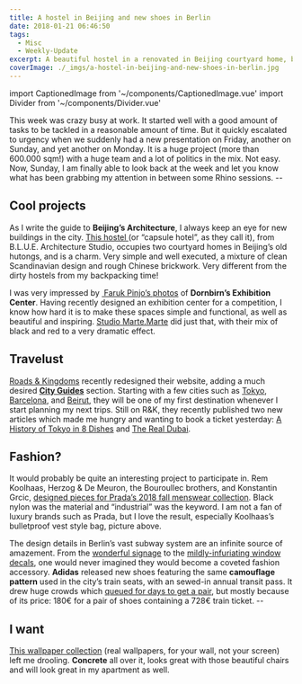 ```yaml
---
title: A hostel in Beijing and new shoes in Berlin
date: 2018-01-21 06:46:50
tags:
  - Misc
  - Weekly-Update
excerpt: A beautiful hostel in a renovated in Beijing courtyard home, beautiful photos of an exhibition center in Austria, and new Adidas's shoes making the headlines in Berlin.
coverImage: ./_imgs/a-hostel-in-beijing-and-new-shoes-in-berlin.jpg
---
```

import CaptionedImage from '~/components/CaptionedImage.vue'
import Divider from '~/components/Divider.vue'

This week was crazy busy at work. It started well with a good amount of tasks to be tackled in a reasonable amount of time. But it quickly escalated to urgency when we suddenly had a new presentation on Friday, another on Sunday, and yet another on Monday. It is a huge project (more than 600.000 sqm!) with a huge team and a lot of politics in the mix. Not easy. Now, Sunday, I am finally able to look back at the week and let you know what has been grabbing my attention in between some Rhino sessions. --

<divider/>

## Cool projects

<captioned-image alt="Xiezuo Hutong Capsule Hotel in Beijing / B.L.U.E. Architecture Studio" caption="Xiezuo Hutong Capsule Hotel in Beijing / B.L.U.E. Architecture Studio" imgFile="v1553066204/blog/180128/batch___DSC5322.jpg" />

As I write the guide to **Beijing’s Architecture**, I always keep an eye for new buildings in the city. [This hostel ](https://www.archdaily.com/886515/xiezuo-hutong-capsule-hotel-in-beijing-blue-architecture-studio)(or “capsule hotel”, as they call it), from B.L.U.E. Architecture Studio, occupies two courtyard homes in Beijing’s old hutongs, and is a charm. Very simple and well executed, a mixture of clean Scandinavian design and rough Chinese brickwork. Very different from the dirty hostels from my backpacking time!

<captioned-image alt="Dornbirn’s Exhibition Center" caption="Dornbirn’s Exhibition Center" imgFile="v1553066201/blog/180128/zumtobel-lighting-sustainable-austria-promotions_dezeen_2364_col_6.jpg" />

I was very impressed by [ Faruk Pinjo’s photos](https://www.dezeen.com/2018/01/17/promotion-zumtobel-led-lighting-messe-dornbirn-exhibition-centre-marte-marte-architects/) of **Dornbirn’s Exhibition Center**. Having recently designed an exhibition center for a competition, I know how hard it is to make these spaces simple and functional, as well as beautiful and inspiring. [Studio Marte.Marte](http://www.marte-marte.com/) did just that, with their mix of black and red to a very dramatic effect.

<divider/>

## Travelust

[Roads & Kingdoms](http://roadsandkingdoms.com) recently redesigned their website, adding a much desired [**City Guides**](http://roadsandkingdoms.com/travel-guides/) section. Starting with a few cities such as [Tokyo](http://roadsandkingdoms.com/travel-guide/tokyo/), [Barcelona](http://roadsandkingdoms.com/travel-guide/barcelona/), and [Beirut](http://roadsandkingdoms.com/travel-guide/beirut/), they will be one of my first destination whenever I start planning my next trips. Still on R&K, they recently published two new articles which made me hungry and wanting to book a ticket yesterday: [A History of Tokyo in 8 Dishes](http://roadsandkingdoms.com/2018/a-history-of-tokyo-in-8-dishes/) and [The Real Dubai](http://roadsandkingdoms.com/2018/the-real-dubai/).

<divider/>

## Fashion?

<captioned-image alt="Koolhaas’s bulletproof vest style bag" caption="Koolhaas’s bulletproof vest style bag" imgFile="v1553066211/blog/180128/original.jpg" />

It would probably be quite an interesting project to participate in. Rem Koolhaas, Herzog & De Meuron, the Bouroullec brothers, and Konstantin Grcic, [designed pieces for Prada’s 2018 fall menswear collection](https://archpaper.com/2018/01/koolhaas-herzog-meuron-industrial-pradas/). Black nylon was the material and “industrial” was the keyword. I am not a fan of luxury brands such as Prada, but I love the result, especially Koolhaas’s bulletproof vest style bag, picture above.

<captioned-image alt="Adidas collaborationg with the Berliner BVG" caption="Adidas collaborationg with the Berliner BVG" imgFile="v1553066200/blog/180128/adidas-trainers-bvg-collaboration-eqt-support-93-berlin-fashion-_dezeen_hero1-852x479.jpg" />

The design details in Berlin’s vast subway system are an infinite source of amazement. From the [wonderful signage](http://endbahnhof.tumblr.com/) to the [mildly-infuriating window decals](https://withberlinlove.com/2016/01/13/berlin-u-bahn-windows-wonky-brandenburg-gate-graphics/), one would never imagined they would become a coveted fashion accessory. **Adidas** released new shoes featuring the same **camouflage pattern** used in the city’s train seats, with an sewed-in annual transit pass. It drew huge crowds which [queued for days to get a pair](https://www.thelocal.de/20180116/hundreds-of-berliners-line-up-for-shoe-with-annual-transit-ticket-sewn-into-it), but mostly because of its price: 180€ for a pair of shoes containing a 728€ train ticket. --

<divider/>

## I want

<captioned-image alt="Brutalist wallpaper mural" caption="" imgFile="v1553066199/blog/180128/Brutalist-Welbeck-Street-WEBSITE-CHAIR-820x532.jpg" />

[This wallpaper collection](https://www.dezeen.com/2018/01/12/brutalist-architecture-concrete-wallpaper-murals-design/) (real wallpapers, for your wall, not your screen) left me drooling. **Concrete** all over it, looks great with those beautiful chairs and will look great in my apartment as well.
